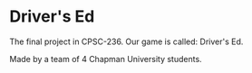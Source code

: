 # Driver's Ed

The final project in CPSC-236. Our game is called: Driver's Ed.

Made by a team of 4 Chapman University students.
